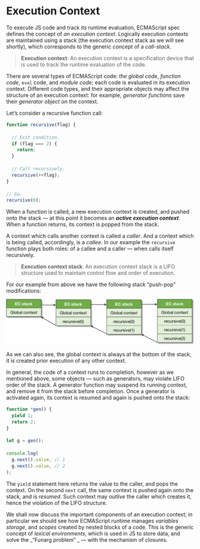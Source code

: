 # Execution Context

To execute JS code and track its runtime evaluation, ECMAScript spec defines the concept of _an execution context_. Logically execution contexts are maintained using a stack (the execution context stack as we will see shortly), which corresponds to the generic concept of a _call-stack_.

> **Execution context**: An execution context is a specification device that is used to track the runtime evaluation of the code.

There are several types of ECMAScript code: _the global code_, _function code_, `eval` code, and _module code_; each code is evaluated in its execution context. Different code types, and their appropriate objects may affect the structure of an execution context: for example, _generator functions_ save their _generator object_ on the context.

Let’s consider a recursive function call:

```js
function recursive(flag) {
 
  // Exit condition.
  if (flag === 2) {
    return;
  }
 
  // Call recursively.
  recursive(++flag);
}
 
// Go.
recursive(0);
```
When a function is called, a new execution context is created, and pushed onto the stack — at this point it becomes an _**active execution context**_. When a function returns, its context is popped from the stack.

A context which calls another context is called a _caller_. And a context which is being called, accordingly, is a _callee_. In our example the `recursive` function plays both roles: of a callee and a caller — when calls itself recursively.

> **Execution context stack**: An execution context stack is a LIFO structure used to maintain control flow and order of execution.

For our example from above we have the following stack “push-pop” modifications:

![Execution Stack](../../Assets/execution-stack.png)

As we can also see, the global context is always at the bottom of the stack, it is created prior execution of any other context.


In general, the code of a context runs to completion, however as we mentioned above, some objects — such as generators, may violate LIFO order of the stack. A generator function may suspend its running context, and remove it from the stack before completion. Once a generator is activated again, its context is resumed and again is pushed onto the stack:

```js
function *gen() {
  yield 1;
  return 2;
}
 
let g = gen();
 
console.log(
  g.next().value, // 1
  g.next().value, // 2
);
```
The `yield` statement here returns the value to the caller, and pops the context. On the second `next` call, the same context is pushed again onto the stack, and is _resumed_. Such context may _outlive_ the caller which creates it, hence the violation of the LIFO structure.

We shall now discuss the important components of an execution context; in particular we should see how ECMAScript runtime manages _variables storage_, and _scopes_ created by nested blocks of a code. This is the generic concept of _lexical environments_, which is used in JS to store data, and solve the _“Funarg problem” _ — with the mechanism of closures.






